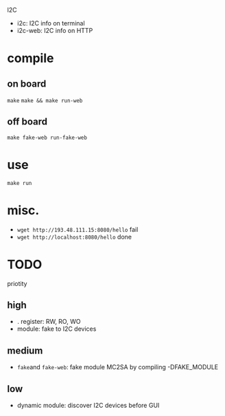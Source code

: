 I2C

- i2c:      I2C info on terminal
- i2c-web:  I2C info on HTTP

# compile

## on board

`make`
`make && make run-web`

## off board

`make fake-web run-fake-web`

# use

`make run`

# misc.

- `wget http://193.48.111.15:8080/hello` fail
- `wget http://localhost:8080/hello` done

# TODO

priotity

## high

- . register: RW, RO, WO
- module: fake to I2C devices

## medium

- `fake`and `fake-web`: fake module MC2SA by compiling -DFAKE_MODULE

## low

- dynamic module: discover I2C devices before GUI
